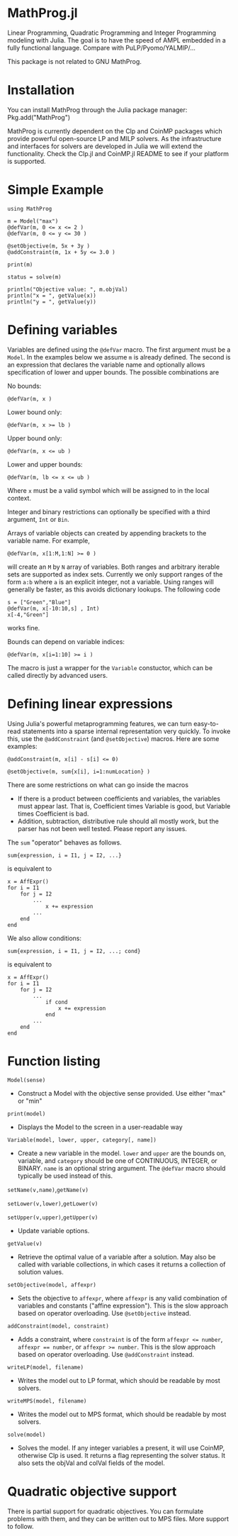 MathProg.jl
===========

Linear Programming, Quadratic Programming and Integer Programming 
modeling with Julia. The goal is to have the speed of AMPL embedded in
a fully functional language. Compare with PuLP/Pyomo/YALMIP/...

This package is not related to GNU MathProg.

# Installation

You can install MathProg through the Julia package manager:
    Pkg.add("MathProg")
    
MathProg is currently dependent on the Clp and CoinMP packages which 
provide powerful open-source LP and MILP solvers. As the infrastructure
and interfaces for solvers are developed in Julia we will extend the 
functionality. Check the Clp.jl and CoinMP.jl README to see if your 
platform is supported.

# Simple Example

    using MathProg

    m = Model("max")
    @defVar(m, 0 <= x <= 2 )
    @defVar(m, 0 <= y <= 30 )

    @setObjective(m, 5x + 3y )
    @addConstraint(m, 1x + 5y <= 3.0 )
    
    print(m)
    
    status = solve(m)
    
    println("Objective value: ", m.objVal)
    println("x = ", getValue(x))
    println("y = ", getValue(y))

# Defining variables

Variables are defined using the ``@defVar`` macro. The first argument must be a ``Model``.
In the examples below we assume ``m`` is already defined.
The second is an expression that declares the variable name and optionally allows specification
of lower and upper bounds. The possible combinations are

No bounds:

	@defVar(m, x )

Lower bound only:

	@defVar(m, x >= lb )

Upper bound only:

	@defVar(m, x <= ub )

Lower and upper bounds:

	@defVar(m, lb <= x <= ub )

Where ``x`` must be a valid symbol which will be assigned to in the local context.

Integer and binary restrictions can optionally be specified with a third argument, ``Int`` or ``Bin``.

Arrays of variable objects can created by appending brackets to the variable name.
For example,

	@defVar(m, x[1:M,1:N] >= 0 )

will create an ``M`` by ``N`` array of variables. Both ranges and arbitrary iterable sets are supported as index sets. Currently we only support ranges of the form ``a:b`` where ``a`` is an explicit integer, not a variable. Using ranges will generally be faster, as this avoids dictionary lookups. The following code

	s = ["Green","Blue"]
	@defVar(m, x[-10:10,s] , Int)
	x[-4,"Green"]

works fine.

Bounds can depend on variable indices:

	@defVar(m, x[i=1:10] >= i )

The macro is just a wrapper for the ``Variable`` constuctor, which can be called directly by advanced users.

    
# Defining linear expressions

Using Julia's powerful metaprogramming features, we can turn easy-to-read
statements into a sparse internal representation very quickly. To 
invoke this, use the ``@addConstraint`` (and ``@setObjective``) macros. Here are some examples:

    @addConstraint(m, x[i] - s[i] <= 0)
    
	@setObjective(m, sum{x[i], i=1:numLocation} )
    
There are some restrictions on what can go inside the macros
 * If there is a product between coefficients and variables, the variables
   must appear last. That is, Coefficient times Variable is good, but 
   Variable times Coefficient is bad.
 * Addition, subtraction, distributive rule should all mostly work, 
   but the parser has not been well tested. Please report any issues.

The ``sum`` "operator" behaves as follows.
	
	sum{expression, i = I1, j = I2, ...}

is equivalent to

	x = AffExpr()
	for i = I1
		for j = I2
			...
				x += expression
			...
		end
	end


We also allow conditions:

	sum{expression, i = I1, j = I2, ...; cond} 

is equivalent to

	x = AffExpr()
	for i = I1
		for j = I2
			...
				if cond
					x += expression
				end
			...
		end
	end


# Function listing

`Model(sense)` 
 * Construct a Model with the objective sense provided. Use either "max" or "min"
 

`print(model)`
 * Displays the Model to the screen in a user-readable way


`Variable(model, lower, upper, category[, name])`
 * Create a new variable in the model. `lower` and `upper` are the bounds on,
   variable, and `category` should be one of CONTINUOUS, INTEGER,
   or BINARY. `name` is an optional string argument. The ``@defVar`` macro should
   typically be used instead of this.


`setName(v,name)`,`getName(v)`

`setLower(v,lower)`,`getLower(v)`

`setUpper(v,upper)`,`getUpper(v)`

 * Update variable options.

`getValue(v)`

 * Retrieve the optimal value of a variable after a solution. May also be
   called with variable collections, in which cases it returns a collection of
   solution values.

`setObjective(model, affexpr)`
 * Sets the objective to `affexpr`, where `affexpr` is any valid combination of 
   variables and constants ("affine expression"). This is the slow approach based
   on operator overloading. Use ``@setObjective`` instead.

`addConstraint(model, constraint)`
 * Adds a constraint, where `constraint` is of the form `affexpr <= number`, 
   `affexpr == number`, or `affexpr >= number`. This is the slow approach based on
   operator overloading. Use ``@addConstraint`` instead.

`writeLP(model, filename)`
 * Writes the model out to LP format, which should be readable by most solvers.

`writeMPS(model, filename)`
 * Writes the model out to MPS format, which should be readable by most solvers.

`solve(model)`
 * Solves the model. If any integer variables a present, it will use CoinMP, 
   otherwise Clp is used. It returns a flag representing the solver status.
   It also sets the objVal and colVal fields of the model.

# Quadratic objective support

There is partial support for quadratic objectives. You can formulate problems with them, 
and they can be written out to MPS files. More support to follow.
